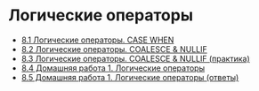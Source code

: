 # Логические операторы

- [8.1 Логические операторы. CASE WHEN](./8.1%20Logic.%20CASE%20WHEN)
- [8.2 Логические операторы. COALESCE & NULLIF](./8.2%20Logic.%20COALESCE%20&%20NULLIF)
- [8.3 Логические операторы. COALESCE & NULLIF (практика)](./8.3%20Logic.%20COALESCE%20&%20NULLIF%20(Practice))
- [8.4 Домашняя работа 1. Логические операторы](./8.4%20Homework%201.%20Logic%20operators)
- [8.5 Домашняя работа 1. Логические операторы (ответы)](./8.5%20Homework%201.%20Logic%20operators%20(answers))
